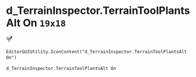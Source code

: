 # d_TerrainInspector.TerrainToolPlantsAlt On `19x18`
<img src="/img/d_TerrainInspector.TerrainToolPlantsAlt%20On.png" width=19 height=18>

``` CSharp
EditorGUIUtility.IconContent("d_TerrainInspector.TerrainToolPlantsAlt On")
```
```
d_TerrainInspector.TerrainToolPlantsAlt On
```
